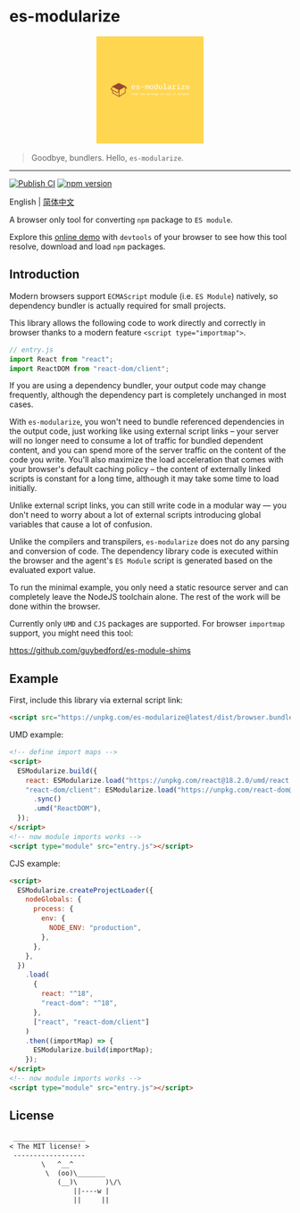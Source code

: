 # es-modularize

<div align="center">
  <img src="./logo.png" width="192" height="192" />
</div>

> Goodbye, bundlers. Hello, `es-modularize`.

---

[![Publish CI](https://github.com/DarrenDanielDay/es-modularize/actions/workflows/publish.yml/badge.svg)](https://github.com/DarrenDanielDay/es-modularize/actions/) [![npm version](https://badge.fury.io/js/es-modularize.svg)](https://badge.fury.io/js/es-modularize)

English | [简体中文](./README.zh-CN.md)

A browser only tool for converting `npm` package to `ES module`.

Explore this [online demo](https://darrendanielday.github.io/es-modularize) with `devtools` of your browser to see how this tool resolve, download and load `npm` packages.

## Introduction

Modern browsers support `ECMAScript` module (i.e. `ES Module`) natively, so dependency bundler is actually required for small projects.

This library allows the following code to work directly and correctly in browser thanks to a modern feature `<script type="importmap">`.

```js
// entry.js
import React from "react";
import ReactDOM from "react-dom/client";
```

If you are using a dependency bundler, your output code may change frequently, although the dependency part is completely unchanged in most cases.

With `es-modularize`, you won't need to bundle referenced dependencies in the output code, just working like using external script links – your server will no longer need to consume a lot of traffic for bundled dependent content, and you can spend more of the server traffic on the content of the code you write. You'll also maximize the load acceleration that comes with your browser's default caching policy – the content of externally linked scripts is constant for a long time, although it may take some time to load initially.

Unlike external script links, you can still write code in a modular way — you don't need to worry about a lot of external scripts introducing global variables that cause a lot of confusion.

Unlike the compilers and transpilers, `es-modularize` does not do any parsing and conversion of code. The dependency library code is executed within the browser and the agent's `ES Module` script is generated based on the evaluated export value.

To run the minimal example, you only need a static resource server and can completely leave the NodeJS toolchain alone. The rest of the work will be done within the browser.

Currently only `UMD` and `CJS` packages are supported. For browser `importmap` support, you might need this tool:

<https://github.com/guybedford/es-module-shims>

## Example

First, include this library via external script link:

```html
<script src="https://unpkg.com/es-modularize@latest/dist/browser.bundle.min.js"></script>
```

UMD example:

```html
<!-- define import maps -->
<script>
  ESModularize.build({
    react: ESModularize.load("https://unpkg.com/react@18.2.0/umd/react.development.js").sync().umd("React"),
    "react-dom/client": ESModularize.load("https://unpkg.com/react-dom@18.2.0/umd/react-dom.development.js")
      .sync()
      .umd("ReactDOM"),
  });
</script>
<!-- now module imports works -->
<script type="module" src="entry.js"></script>
```

CJS example:

```html
<script>
  ESModularize.createProjectLoader({
    nodeGlobals: {
      process: {
        env: {
          NODE_ENV: "production",
        },
      },
    },
  })
    .load(
      {
        react: "^18",
        "react-dom": "^18",
      },
      ["react", "react-dom/client"]
    )
    .then((importMap) => {
      ESModularize.build(importMap);
    });
</script>
<!-- now module imports works -->
<script type="module" src="entry.js"></script>
```

## License

```text
 __________________
< The MIT license! >
 ------------------
        \   ^__^
         \  (oo)\_______
            (__)\       )\/\
                ||----w |
                ||     ||
```
